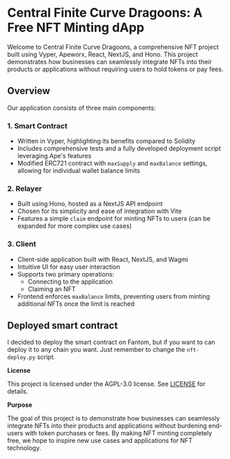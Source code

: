 # **Central Finite Curve Dragoons: A Free NFT Minting dApp**

Welcome to Central Finite Curve Dragoons, a comprehensive NFT project built using Vyper, Apeworx, React, NextJS, and Hono. This project demonstrates how businesses can seamlessly integrate NFTs into their products or applications without requiring users to hold tokens or pay fees.

## **Overview**

Our application consists of three main components:

### 1. Smart Contract

* Written in Vyper, highlighting its benefits compared to Solidity
* Includes comprehensive tests and a fully developed deployment script leveraging Ape's features
* Modified ERC721 contract with `maxSupply` and `maxBalance` settings, allowing for individual wallet balance limits

### 2. Relayer

* Built using Hono, hosted as a NextJS API endpoint
* Chosen for its simplicity and ease of integration with Vite
* Features a simple `claim` endpoint for minting NFTs to users (can be expanded for more complex use cases)

### 3. Client

* Client-side application built with React, NextJS, and Wagmi
* Intuitive UI for easy user interaction
* Supports two primary operations:
	+ Connecting to the application
	+ Claiming an NFT
* Frontend enforces `maxBalance` limits, preventing users from minting additional NFTs once the limit is reached

## **Deployed smart contract**

I decided to deploy the smart contract on Fantom, but if you want to can deploy it to any chain you want. Just remember to change the `nft-deploy.py` script.

**License**

This project is licensed under the AGPL-3.0 license. See [LICENSE](LICENSE) for details.

**Purpose**

The goal of this project is to demonstrate how businesses can seamlessly integrate NFTs into their products and applications without burdening end-users with token purchases or fees. By making NFT minting completely free, we hope to inspire new use cases and applications for NFT technology.